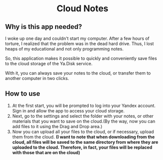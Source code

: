 <h1 align="center">Cloud Notes</h1>

<h2>Why is this app needed?</h2>
<p>I woke up one day and couldn't start my computer. After a few hours of torture, I realized that the problem was in the dead hard drive. Thus, I lost heaps of my educational and not only programming notes.


So, this application makes it possible to quickly and conveniently save files to the cloud storage of the Ya.Disk service.</p>

With it, you can always save your notes to the cloud, or transfer them to another computer in two clicks.

<h2>How to use</h2>
<ol>
  <li> At the first start, you will be prompted to log into your Yandex account. Sign in and allow the app to access your cloud storage.</li>
  <li> Next, go to the settings and select the folder with your notes, or other materials that you want to save on the cloud.(By the way, now you can add files to it using the Drag and Drop area.)</li>
  <li> Now you can upload all your files to the cloud, or if necessary, upload them from the cloud.
<b>(I want to note that when downloading from the cloud, all files will be saved to the same directory from where they are uploaded to the cloud. Therefore, in fact, your files will be replaced with those that are on the cloud)</b></li>
</ol>
